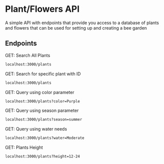 # Plant/Flowers API

A simple API with endpoints that provide you access to a database of plants and flowers that can be used for setting up and creating a bee garden

## Endpoints
GET: Search All Plants
```bash
localhost:3000/plants
```
GET: Search for specific plant with ID
```bash
localhost:3000/plants
```

GET: Query using color parameter
```bash
localhost:3000/plants?color=Purple
```

GET: Query using season parameter
```bash
localhost:3000/plants?season=summer
```

GET: Query using water needs
```bash
localhost:3000/plants?water=Moderate
```

GET: Plants Height
```bash
localhost:3000/plants?height=12-24
```
